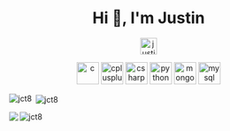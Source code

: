 <h1 align="center">Hi 👋, I'm Justin</h1>

<p align="center">
  <a href="https://linkedin.com/in/justintim0" target="blank"><img align="center" src="https://cdn.jsdelivr.net/npm/simple-icons@3.0.1/icons/linkedin.svg" alt="justintim0" height="30" width="30" /></a>
</p>

<!---
<p align="center"> 
  <img src="https://komarev.com/ghpvc/?username=jct8" alt="jct8" /> 
</p>
-->

<p align="center"><img src="https://devicons.github.io/devicon/devicon.git/icons/c/c-original.svg" alt="c" width="40" height="40"/> 
  <img src="https://devicons.github.io/devicon/devicon.git/icons/cplusplus/cplusplus-original.svg" alt="cplusplus" width="40" height="40"/> 
  <img src="https://devicons.github.io/devicon/devicon.git/icons/csharp/csharp-original.svg" alt="csharp" width="40" height="40"/> 
  <img src="https://devicons.github.io/devicon/devicon.git/icons/python/python-original.svg" alt="python" width="40" height="40"/>
  <img src="https://devicons.github.io/devicon/devicon.git/icons/mongodb/mongodb-original-wordmark.svg" alt="mongodb" width="40" height="40"/> 
  <img src="https://devicons.github.io/devicon/devicon.git/icons/mysql/mysql-original-wordmark.svg" alt="mysql" width="40" height="40"/>
</p>
<p>
  <img align="left" src="https://github-readme-stats.vercel.app/api/top-langs/?username=jct8&layout=compact&hide=html&count_private=true&theme=dark" alt="jct8" />
</p>
<p>
  &nbsp;<img align="center" src="https://github-readme-stats.vercel.app/api?username=jct8&show_icons=true&count_private=true&theme=dark" alt="jct8" />
</p>

<a href="https://github.com/jct8/github-readme-stats">
  <img align="left" src="https://github-readme-stats.vercel.app/api/top-langs/?username=jct8&hide=html&count_private=true&theme=dark" />
</a>
<a href="https://github.com/jct8/github-readme-stats">
  <img align="left" src="https://github-readme-stats.vercel.app/api?username=jct8&show_icons=true&count_private=true&theme=dark" alt="jct8" />
</a>


<!--
**Jct8/Jct8** is a ✨ _special_ ✨ repository because its `README.md` (this file) appears on your GitHub profile.

Here are some ideas to get you started:

- 🔭 I’m currently working on ...
- 🌱 I’m currently learning ...
- 👯 I’m looking to collaborate on ...
- 🤔 I’m looking for help with ...
- 💬 Ask me about ...
- 📫 How to reach me: ...
- 😄 Pronouns: ...
- ⚡ Fun fact: ...
-->
